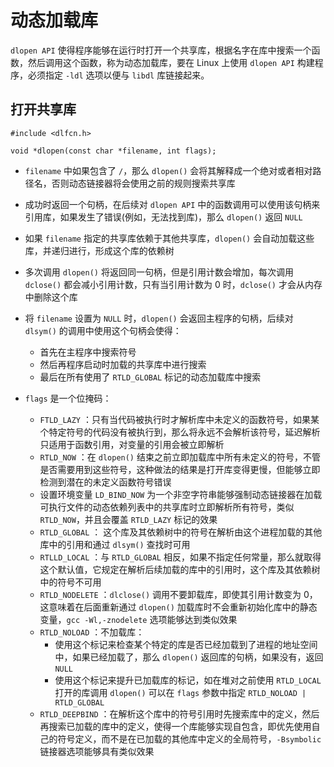 # 动态加载库

`dlopen API` 使得程序能够在运行时打开一个共享库，根据名字在库中搜索一个函数，然后调用这个函数，称为动态加载库，要在 Linux 上使用 `dlopen API`  构建程序，必须指定 `-ldl` 选项以便与 `libdl` 库链接起来。

## 打开共享库

```
#include <dlfcn.h>

void *dlopen(const char *filename, int flags);
```

- `filename` 中如果包含了 `/`，那么 `dlopen()` 会将其解释成一个绝对或者相对路径名，否则动态链接器将会使用之前的规则搜索共享库

- 成功时返回一个句柄，在后续对 `dlopen API` 中的函数调用可以使用该句柄来引用库，如果发生了错误(例如，无法找到库)，那么 `dlopen()` 返回 `NULL`

- 如果 `filename` 指定的共享库依赖于其他共享库，`dlopen()` 会自动加载这些库，并递归进行，形成这个库的依赖树

- 多次调用  `dlopen()` 将返回同一句柄，但是引用计数会增加，每次调用 `dclose()` 都会减小引用计数，只有当引用计数为 0 时，`dclose()` 才会从内存中删除这个库

- 将 `filename` 设置为 `NULL` 时，`dlopen()` 会返回主程序的句柄，后续对 `dlsym()` 的调用中使用这个句柄会使得：

  - 首先在主程序中搜索符号
  - 然后再程序启动时加载的共享库中进行搜索
  - 最后在所有使用了 `RTLD_GLOBAL` 标记的动态加载库中搜索

- `flags` 是一个位掩码：

  - `FTLD_LAZY` ：只有当代码被执行时才解析库中未定义的函数符号，如果某个特定符号的代码没有被执行到，那么将永远不会解析该符号，延迟解析只适用于函数引用，对变量的引用会被立即解析
  - `RTLD_NOW` ：在 `dlopen()` 结束之前立即加载库中所有未定义的符号，不管是否需要用到这些符号，这种做法的结果是打开库变得更慢，但能够立即检测到潜在的未定义函数符号错误
  - 设置环境变量 `LD_BIND_NOW` 为一个非空字符串能够强制动态链接器在加载可执行文件的动态依赖列表中的共享库时立即解析所有符号，类似 `RTLD_NOW`，并且会覆盖 `RTLD_LAZY` 标记的效果
  - `RTLD_GLOBAL` ： 这个库及其依赖树中的符号在解析由这个进程加载的其他库中的引用和通过 `dlsym()` 查找时可用
  - `RTLLD_LOCAL` ：与 `RTLD_GLOBAL`  相反，如果不指定任何常量，那么就取得这个默认值，它规定在解析后续加载的库中的引用时，这个库及其依赖树中的符号不可用
  - `RTLD_NODELETE` ：`dlclose()`  调用不要卸载库，即使其引用计数变为 0，这意味着在后面重新通过 `dlopen()`  加载库时不会重新初始化库中的静态变量，`gcc -Wl,-znodelete` 选项能够达到类似效果
  - `RTLD_NOLOAD` ：不加载库：
    - 使用这个标记来检查某个特定的库是否已经加载到了进程的地址空间中，如果已经加载了，那么 `dlopen()` 返回库的句柄，如果没有，返回 `NULL`
    - 使用这个标记来提升已加载库的标记，如在堆对之前使用 `RTLD_LOCAL` 打开的库调用 `dlopen()` 可以在 `flags` 参数中指定 `RTLD_NOLOAD | RTLD_GLOBAL`
  - `RTLD_DEEPBIND` ：在解析这个库中的符号引用时先搜索库中的定义，然后再搜索已加载的库中的定义，使得一个库能够实现自包含，即优先使用自己的符号定义，而不是在已加载的其他库中定义的全局符号，`-Bsymbolic` 链接器选项能够具有类似效果

  

  

 



